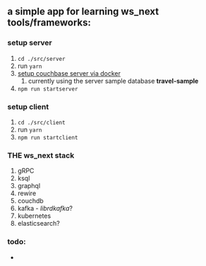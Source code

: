 ## a simple app for learning ws_next tools/frameworks:
### setup server
1. `cd ./src/server`
1. run `yarn`
1. [setup couchbase server via docker](https://hub.docker.com/r/couchbase/server/)
   1. currently using the server sample database __travel-sample__
1. `npm run startserver`
### setup client
1. `cd ./src/client`
1. run `yarn`
1. `npm run startclient`
### THE ws_next stack
1. gRPC
1. ksql
1. graphql
1. rewire
1. couchdb
1. kafka - _librdkafka_?
1. kubernetes
1. elasticsearch?
### todo:
*